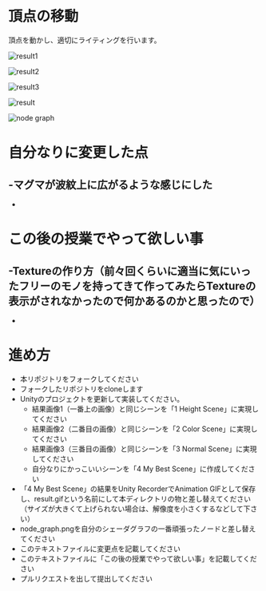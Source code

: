 # 頂点の移動
頂点を動かし、適切にライティングを行います。

![result1](https://user-images.githubusercontent.com/55951546/137748060-639ba609-c124-4ca9-a148-1d5e9094fcc6.gif)

![result2](https://user-images.githubusercontent.com/55951546/137748016-b8ecaaba-1fde-46a1-babf-9cd9d3cc1fd6.gif)

![result3](https://user-images.githubusercontent.com/55951546/137748073-cf7151e5-0d8b-484c-a7c5-8fa608a783a7.gif)

![result](https://user-images.githubusercontent.com/55951546/137748111-b0a7a967-5591-48d5-b205-cfb61f2486a5.gif)

![node graph](https://user-images.githubusercontent.com/55951546/137748164-6a8db428-b6bf-4a20-be73-c8226d1aabf2.png)

# 自分なりに変更した点
-マグマが波紋上に広がるような感じにした
-
-
# この後の授業でやって欲しい事
-Textureの作り方（前々回くらいに適当に気にいったフリーのモノを持ってきて作ってみたらTextureの表示がされなかったので何かあるのかと思ったので）
-
-


# 進め方

- 本リポジトリをフォークしてください
- フォークしたリポジトリをcloneします
- Unityのプロジェクトを更新して実装してください。
  - 結果画像1（一番上の画像）と同じシーンを「1 Height Scene」に実現してください
  - 結果画像2（二番目の画像）と同じシーンを「2 Color Scene」に実現してください
  - 結果画像3（三番目の画像）と同じシーンを「3 Normal Scene」に実現してください
  - 自分なりにかっこいいシーンを「4 My Best Scene」に作成してください
- 「4 My Best Scene」の結果をUnity RecorderでAnimation GIFとして保存し、result.gifという名前にして本ディレクトリの物と差し替えてください（サイズが大きくて上げられない場合は、解像度を小さくするなどして下さい）
- node_graph.pngを自分のシェーダグラフの一番頑張ったノードと差し替えてください
- このテキストファイルに変更点を記載してください
- このテキストファイルに「この後の授業でやって欲しい事」を記載してください
- プルリクエストを出して提出してください
